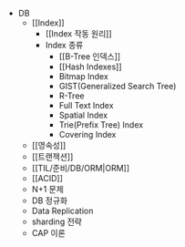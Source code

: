 * DB
	* [[Index]]
		* [[Index 작동 원리]]
		* Index 종류
			* [[B-Tree 인덱스]]
			* [[Hash Indexes]]
			* Bitmap Index
			* GIST(Generalized Search Tree)
			* R-Tree
			* Full Text Index
			* Spatial Index
			* Trie(Prefix Tree) Index
			* Covering Index
	* [[영속성]]
	* [[트랜잭션]]
	* [[TIL/준비/DB/ORM|ORM]]
	* [[ACID]]
	* N+1 문제
	* DB 정규화
	* Data Replication
	* sharding 전략
	* CAP 이론

